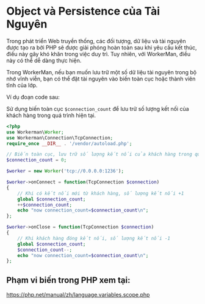 # Object và Persistence của Tài Nguyên

Trong phát triển Web truyền thống, các đối tượng, dữ liệu và tài nguyên được tạo ra bởi PHP sẽ được giải phóng hoàn toàn sau khi yêu cầu kết thúc, điều này gây khó khăn trong việc duy trì. Tuy nhiên, với WorkerMan, điều này có thể dễ dàng thực hiện.

Trong WorkerMan, nếu bạn muốn lưu trữ một số dữ liệu tài nguyên trong bộ nhớ vĩnh viễn, bạn có thể đặt tài nguyên vào biến toàn cục hoặc thành viên tĩnh của lớp.

Ví dụ đoạn code sau:

Sử dụng biến toàn cục ```$connection_count``` để lưu trữ số lượng kết nối của khách hàng trong quá trình hiện tại.

```php
<?php
use Workerman\Worker;
use Workerman\Connection\TcpConnection;
require_once __DIR__ . '/vendor/autoload.php';

// Biến toàn cục, lưu trữ số lượng kết nối của khách hàng trong quá trình hiện tại
$connection_count = 0;

$worker = new Worker('tcp://0.0.0.0:1236');

$worker->onConnect = function(TcpConnection $connection)
{
    // Khi có kết nối mới từ khách hàng, số lượng kết nối +1
    global $connection_count;
    ++$connection_count;
    echo "now connection_count=$connection_count\n";
};

$worker->onClose = function(TcpConnection $connection)
{
    // Khi khách hàng đóng kết nối, số lượng kết nối -1
    global $connection_count;
    $connection_count--;
    echo "now connection_count=$connection_count\n";
};
```


## Phạm vi biến trong PHP xem tại:
https://php.net/manual/zh/language.variables.scope.php
